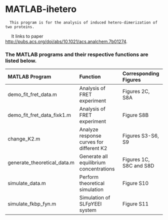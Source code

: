 # MATLAB-ihetero
      
      This program is for the analysis of induced hetero-dimerization of two proteins.
      It links to paper http://pubs.acs.org/doi/abs/10.1021/acs.analchem.7b01274. 



### The MATLAB programs and their respective functions are listed below.


| MATLAB Program | Function  | Corresponding Figures |
| :---------------------- |:---------------------------| :-------------|
| demo_fit_fret_data.m| Analysis of FRET experiment | Figures 2C, S8A |
| demo_fit_fret_data_fixk1.m  | Analysis of FRET experiment | Figure S8B |
|change_K2.m| Analyze response curves for different K2| Figures S3-S6, S9|
|generate_theoretical_data.m |Generate all equilibrium concentrations  | Figures 1C, S8C and S8D|
|simulate_data.m|Perform theoretical simulation| Figure S10|
|simulate_fkbp_fyn.m|Simulation of SLFpYEEI system| Figure S11|
